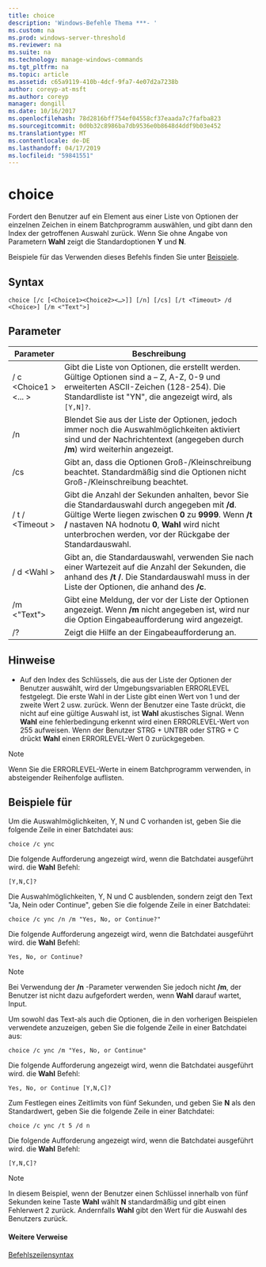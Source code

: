 ```yaml
---
title: choice
description: 'Windows-Befehle Thema ***- '
ms.custom: na
ms.prod: windows-server-threshold
ms.reviewer: na
ms.suite: na
ms.technology: manage-windows-commands
ms.tgt_pltfrm: na
ms.topic: article
ms.assetid: c65a9119-410b-4dcf-9fa7-4e07d2a7238b
author: coreyp-at-msft
ms.author: coreyp
manager: dongill
ms.date: 10/16/2017
ms.openlocfilehash: 78d2816bff754ef04558cf37eaada7c7fafba823
ms.sourcegitcommit: 0d0b32c8986ba7db9536e0b8648d4ddf9b03e452
ms.translationtype: MT
ms.contentlocale: de-DE
ms.lasthandoff: 04/17/2019
ms.locfileid: "59841551"
---
```

# <a name="choice"></a>choice



Fordert den Benutzer auf ein Element aus einer Liste von Optionen der einzelnen Zeichen in einem Batchprogramm auswählen, und gibt dann den Index der getroffenen Auswahl zurück. Wenn Sie ohne Angabe von Parametern **Wahl** zeigt die Standardoptionen **Y** und **N**.

Beispiele für das Verwenden dieses Befehls finden Sie unter [Beispiele](#BKMK_examples).

## <a name="syntax"></a>Syntax

```
choice [/c [<Choice1><Choice2><…>]] [/n] [/cs] [/t <Timeout> /d <Choice>] [/m <"Text">]
```

## <a name="parameters"></a>Parameter

|Parameter|Beschreibung|
|---------|-----------|
|/ c \<Choice1 ><Choice2><... >|Gibt die Liste von Optionen, die erstellt werden. Gültige Optionen sind a – Z, A-Z, 0-9 und erweiterten ASCII-Zeichen (128-254). Die Standardliste ist "YN", die angezeigt wird, als `[Y,N]?`.|
|/n|Blendet Sie aus der Liste der Optionen, jedoch immer noch die Auswahlmöglichkeiten aktiviert sind und der Nachrichtentext (angegeben durch **/m**) wird weiterhin angezeigt.|
|/cs|Gibt an, dass die Optionen Groß-/Kleinschreibung beachtet. Standardmäßig sind die Optionen nicht Groß-/Kleinschreibung beachtet.|
|/ t / \<Timeout >|Gibt die Anzahl der Sekunden anhalten, bevor Sie die Standardauswahl durch angegeben mit **/d**. Gültige Werte liegen zwischen **0** zu **9999**. Wenn **/t /** nastaven NA hodnotu **0**, **Wahl** wird nicht unterbrochen werden, vor der Rückgabe der Standardauswahl.|
|/ d \<Wahl >|Gibt an, die Standardauswahl, verwenden Sie nach einer Wartezeit auf die Anzahl der Sekunden, die anhand des **/t /**. Die Standardauswahl muss in der Liste der Optionen, die anhand des **/c**.|
|/m <"Text">|Gibt eine Meldung, der vor der Liste der Optionen angezeigt. Wenn **/m** nicht angegeben ist, wird nur die Option Eingabeaufforderung wird angezeigt.|
|/?|Zeigt die Hilfe an der Eingabeaufforderung an.|

## <a name="remarks"></a>Hinweise

-   Auf den Index des Schlüssels, die aus der Liste der Optionen der Benutzer auswählt, wird der Umgebungsvariablen ERRORLEVEL festgelegt. Die erste Wahl in der Liste gibt einen Wert von 1 und der zweite Wert 2 usw. zurück. Wenn der Benutzer eine Taste drückt, die nicht auf eine gültige Auswahl ist, ist **Wahl** akustisches Signal. Wenn **Wahl** eine fehlerbedingung erkennt wird einen ERRORLEVEL-Wert von 255 aufweisen. Wenn der Benutzer STRG + UNTBR oder STRG + C drückt **Wahl** einen ERRORLEVEL-Wert 0 zurückgegeben.

> [!NOTE]
> Wenn Sie die ERRORLEVEL-Werte in einem Batchprogramm verwenden, in absteigender Reihenfolge auflisten.

## <a name="BKMK_examples"></a>Beispiele für

Um die Auswahlmöglichkeiten, Y, N und C vorhanden ist, geben Sie die folgende Zeile in einer Batchdatei aus:
```
choice /c ync
```
Die folgende Aufforderung angezeigt wird, wenn die Batchdatei ausgeführt wird. die **Wahl** Befehl:
```
[Y,N,C]?
```
Die Auswahlmöglichkeiten, Y, N und C ausblenden, sondern zeigt den Text "Ja, Nein oder Continue", geben Sie die folgende Zeile in einer Batchdatei:
```
choice /c ync /n /m "Yes, No, or Continue?"
```
Die folgende Aufforderung angezeigt wird, wenn die Batchdatei ausgeführt wird. die **Wahl** Befehl:
```
Yes, No, or Continue?
```

> [!NOTE]
> Bei Verwendung der **/n** -Parameter verwenden Sie jedoch nicht **/m**, der Benutzer ist nicht dazu aufgefordert werden, wenn **Wahl** darauf wartet, Input.

Um sowohl das Text-als auch die Optionen, die in den vorherigen Beispielen verwendete anzuzeigen, geben Sie die folgende Zeile in einer Batchdatei aus:
```
choice /c ync /m "Yes, No, or Continue"
```
Die folgende Aufforderung angezeigt wird, wenn die Batchdatei ausgeführt wird. die **Wahl** Befehl:
```
Yes, No, or Continue [Y,N,C]?
```
Zum Festlegen eines Zeitlimits von fünf Sekunden, und geben Sie **N** als den Standardwert, geben Sie die folgende Zeile in einer Batchdatei:
```
choice /c ync /t 5 /d n
```
Die folgende Aufforderung angezeigt wird, wenn die Batchdatei ausgeführt wird. die **Wahl** Befehl:
```
[Y,N,C]?
```

> [!NOTE]
> In diesem Beispiel, wenn der Benutzer einen Schlüssel innerhalb von fünf Sekunden keine Taste **Wahl** wählt **N** standardmäßig und gibt einen Fehlerwert 2 zurück. Andernfalls **Wahl** gibt den Wert für die Auswahl des Benutzers zurück.

#### <a name="additional-references"></a>Weitere Verweise

[Befehlszeilensyntax](command-line-syntax-key.md)